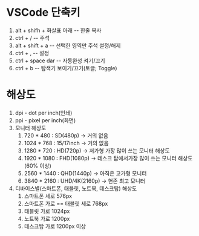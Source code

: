 # VSCode 단축키

1. alt + shifh + 화살표 아래 -- 한줄 복사
2. ctrl + / -- 주석 
3. alt + shift + a -- 선택한 영역만 주석 설정/해제
4. ctrl + , -- 설정
5. ctrl + space dar -- 자동완성 켜기/끄기
6. ctrl + b -- 탐색기 보이기/끄기(토글; Toggle)

# 해상도
1. dpi - dot per inch(인쇄)
2. ppi - pixel per inch(화면)
3. 모니터 해상도
   1. 720 * 480 : SD(480p) -> 거의 없음
   2. 1024 * 768 : 15/17inch -> 거의 없음
   3. 1280 * 720 : HD(720p) -> 저가형 가장 많이 쓰는 모니터 해상도
   4. 1920 * 1080 : FHD(1080p) -> 데스크 탑에서가장 많이 쓰는 모니터 해상도(60% 이상)
   5. 2560 * 1440 : QHD(1440p) -> 아직은 고가형 모니터
   6. 3840 * 2160 : UHD/4K(2160p) -> 현존 최고 모니터
4. 디바이스별(스마트폰, 태블릿, 노트북, 데스크탑) 해상도
   1. 스마트폰 세로 576px
   2. 스마트폰 가로 == 태블릿 세로 768px
   3. 태블릿 가로 1024px 
   4. 노트북 가로 1200px 
   5. 데스크탑 가로 1200px 이상 